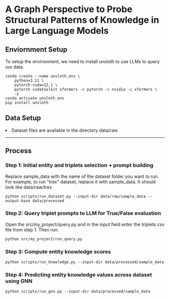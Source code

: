# A Graph Perspective to Probe Structural Patterns of Knowledge in Large Language Models

## Enviornment Setup
To setup the environment, we need to install unsloth to use LLMs to query our data.
```
conda create --name unsloth_env \
    python=3.11 \
    pytorch-cuda=12.1 \
    pytorch cudatoolkit xformers -c pytorch -c nvidia -c xformers \
    -y
conda activate unsloth_env
pip install unsloth
```
## Data Setup

<li> Dataset files are available in the directory data/raw

---
## Process
### Step 1: Initial entity and triplets selection + prompt building
Replace sample_data with the name of the dataset folder you want to run. For example, to run "trex" dataset, replace it with sample_data. It should look like data/raw/trex<br>

```
python scripts/run_dataset.py --input-dir data/raw/sample_data --output-base data/processed

```
### Step 2: Query triplet prompts to LLM for True/False evaluation
Open the src/my_project/query.py and in the input field enter the triplets csv file from step 1. Then run:
```
python src/my_project/run_query.py 
```
### Step 3: Compute entity knowledge scores
```
python scripts/run_knowledge.py --input-dir data/processed/sample_data

```

### Step 4: Predicting entity knowledge values across dataset using GNN
```
python scripts/run_gnn.py --input-dir data/processed/sample_data
```
